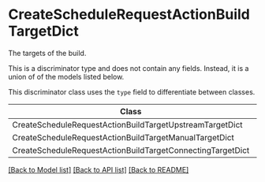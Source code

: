 # CreateScheduleRequestActionBuildTargetDict

The targets of the build.

This is a discriminator type and does not contain any fields. Instead, it is a union
of of the models listed below.

This discriminator class uses the `type` field to differentiate between classes.

| Class | Value
| ------------ | -------------
CreateScheduleRequestActionBuildTargetUpstreamTargetDict | upstream
CreateScheduleRequestActionBuildTargetManualTargetDict | manual
CreateScheduleRequestActionBuildTargetConnectingTargetDict | connecting


[[Back to Model list]](../../../../README.md#models-v2-link) [[Back to API list]](../../../../README.md#apis-v2-link) [[Back to README]](../../../../README.md)
